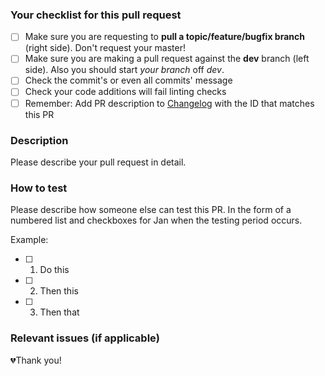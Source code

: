 ### Your checklist for this pull request

- [ ] Make sure you are requesting to **pull a topic/feature/bugfix branch** (right side). Don't request your master!
- [ ] Make sure you are making a pull request against the **dev** branch (left side). Also you should start *your branch* off *dev*.
- [ ] Check the commit's or even all commits' message 
- [ ] Check your code additions will fail linting checks
- [ ] Remember: Add PR description to [Changelog](https://github.com/Puzzlepart/prosjektportalen365/blob/dev/CHANGELOG.md) with the ID that matches this PR

### Description

Please describe your pull request in detail.

### How to test

Please describe how someone else can test this PR. In the form of a numbered list and checkboxes for Jan when the testing period occurs.

Example:

- [ ] 1. Do this
- [ ] 2. Then this
- [ ] 3. Then that

### Relevant issues (if applicable)

💔Thank you!

